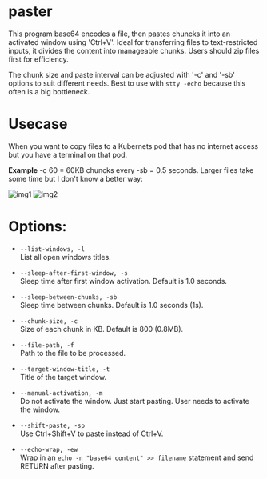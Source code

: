 # paster
This program base64 encodes a file, then pastes chuncks it into an activated window using 'Ctrl+V'. Ideal for transferring files to text-restricted inputs, it divides the content into manageable chunks. Users should zip files first for efficiency.

The chunk size and paste interval can be adjusted with '-c' and '-sb' options to suit different needs. Best to use with `stty -echo` because this often is a big bottleneck.

# Usecase
When you want to copy files to a Kubernets pod that has no internet access but you have a terminal on that pod.

**Example** -c 60 = 60KB chuncks every -sb = 0.5 seconds. Larger files take some time but I don't know a better way:

![img1](https://github.com/BuFuuu/paster/assets/6349896/363ee266-f6a6-4909-bced-d36a89db26d4)
![img2](https://github.com/BuFuuu/paster/assets/6349896/482eb465-e5f9-4029-b1ec-dd19e09a3782)

# Options:

- `--list-windows, -l`  
  List all open windows titles.

- `--sleep-after-first-window, -s`  
  Sleep time after first window activation. Default is 1.0 seconds.

- `--sleep-between-chunks, -sb`  
  Sleep time between chunks. Default is 1.0 seconds (1s).

- `--chunk-size, -c`  
  Size of each chunk in KB. Default is 800 (0.8MB).

- `--file-path, -f`  
  Path to the file to be processed.

- `--target-window-title, -t`  
  Title of the target window.

- `--manual-activation, -m`  
  Do not activate the window. Just start pasting. User needs to activate the window.

- `--shift-paste, -sp`  
  Use Ctrl+Shift+V to paste instead of Ctrl+V.

- `--echo-wrap, -ew`  
  Wrap in an `echo -n "base64 content" >> filename` statement and send RETURN after pasting.
